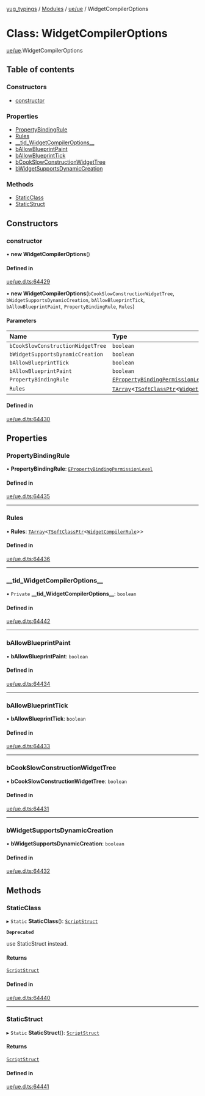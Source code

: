 [yug_typings](../README.md) / [Modules](../modules.md) / [ue/ue](../modules/ue_ue.md) / WidgetCompilerOptions

# Class: WidgetCompilerOptions

[ue/ue](../modules/ue_ue.md).WidgetCompilerOptions

## Table of contents

### Constructors

- [constructor](ue_ue.WidgetCompilerOptions.md#constructor)

### Properties

- [PropertyBindingRule](ue_ue.WidgetCompilerOptions.md#propertybindingrule)
- [Rules](ue_ue.WidgetCompilerOptions.md#rules)
- [\_\_tid\_WidgetCompilerOptions\_\_](ue_ue.WidgetCompilerOptions.md#__tid_widgetcompileroptions__)
- [bAllowBlueprintPaint](ue_ue.WidgetCompilerOptions.md#ballowblueprintpaint)
- [bAllowBlueprintTick](ue_ue.WidgetCompilerOptions.md#ballowblueprinttick)
- [bCookSlowConstructionWidgetTree](ue_ue.WidgetCompilerOptions.md#bcookslowconstructionwidgettree)
- [bWidgetSupportsDynamicCreation](ue_ue.WidgetCompilerOptions.md#bwidgetsupportsdynamiccreation)

### Methods

- [StaticClass](ue_ue.WidgetCompilerOptions.md#staticclass)
- [StaticStruct](ue_ue.WidgetCompilerOptions.md#staticstruct)

## Constructors

### constructor

• **new WidgetCompilerOptions**()

#### Defined in

[ue/ue.d.ts:64429](https://github.com/YugMetaverse/yug_typings/blob/b7d9b19/ue/ue.d.ts#L64429)

• **new WidgetCompilerOptions**(`bCookSlowConstructionWidgetTree`, `bWidgetSupportsDynamicCreation`, `bAllowBlueprintTick`, `bAllowBlueprintPaint`, `PropertyBindingRule`, `Rules`)

#### Parameters

| Name | Type |
| :------ | :------ |
| `bCookSlowConstructionWidgetTree` | `boolean` |
| `bWidgetSupportsDynamicCreation` | `boolean` |
| `bAllowBlueprintTick` | `boolean` |
| `bAllowBlueprintPaint` | `boolean` |
| `PropertyBindingRule` | [`EPropertyBindingPermissionLevel`](../enums/ue_ue.EPropertyBindingPermissionLevel.md) |
| `Rules` | [`TArray`](../interfaces/ue_puerts.TArray.md)<[`TSoftClassPtr`](../modules/ue_puerts.md#tsoftclassptr)<[`WidgetCompilerRule`](ue_ue.WidgetCompilerRule.md)\>\> |

#### Defined in

[ue/ue.d.ts:64430](https://github.com/YugMetaverse/yug_typings/blob/b7d9b19/ue/ue.d.ts#L64430)

## Properties

### PropertyBindingRule

• **PropertyBindingRule**: [`EPropertyBindingPermissionLevel`](../enums/ue_ue.EPropertyBindingPermissionLevel.md)

#### Defined in

[ue/ue.d.ts:64435](https://github.com/YugMetaverse/yug_typings/blob/b7d9b19/ue/ue.d.ts#L64435)

___

### Rules

• **Rules**: [`TArray`](../interfaces/ue_puerts.TArray.md)<[`TSoftClassPtr`](../modules/ue_puerts.md#tsoftclassptr)<[`WidgetCompilerRule`](ue_ue.WidgetCompilerRule.md)\>\>

#### Defined in

[ue/ue.d.ts:64436](https://github.com/YugMetaverse/yug_typings/blob/b7d9b19/ue/ue.d.ts#L64436)

___

### \_\_tid\_WidgetCompilerOptions\_\_

• `Private` **\_\_tid\_WidgetCompilerOptions\_\_**: `boolean`

#### Defined in

[ue/ue.d.ts:64442](https://github.com/YugMetaverse/yug_typings/blob/b7d9b19/ue/ue.d.ts#L64442)

___

### bAllowBlueprintPaint

• **bAllowBlueprintPaint**: `boolean`

#### Defined in

[ue/ue.d.ts:64434](https://github.com/YugMetaverse/yug_typings/blob/b7d9b19/ue/ue.d.ts#L64434)

___

### bAllowBlueprintTick

• **bAllowBlueprintTick**: `boolean`

#### Defined in

[ue/ue.d.ts:64433](https://github.com/YugMetaverse/yug_typings/blob/b7d9b19/ue/ue.d.ts#L64433)

___

### bCookSlowConstructionWidgetTree

• **bCookSlowConstructionWidgetTree**: `boolean`

#### Defined in

[ue/ue.d.ts:64431](https://github.com/YugMetaverse/yug_typings/blob/b7d9b19/ue/ue.d.ts#L64431)

___

### bWidgetSupportsDynamicCreation

• **bWidgetSupportsDynamicCreation**: `boolean`

#### Defined in

[ue/ue.d.ts:64432](https://github.com/YugMetaverse/yug_typings/blob/b7d9b19/ue/ue.d.ts#L64432)

## Methods

### StaticClass

▸ `Static` **StaticClass**(): [`ScriptStruct`](ue_ue.ScriptStruct.md)

**`Deprecated`**

use StaticStruct instead.

#### Returns

[`ScriptStruct`](ue_ue.ScriptStruct.md)

#### Defined in

[ue/ue.d.ts:64440](https://github.com/YugMetaverse/yug_typings/blob/b7d9b19/ue/ue.d.ts#L64440)

___

### StaticStruct

▸ `Static` **StaticStruct**(): [`ScriptStruct`](ue_ue.ScriptStruct.md)

#### Returns

[`ScriptStruct`](ue_ue.ScriptStruct.md)

#### Defined in

[ue/ue.d.ts:64441](https://github.com/YugMetaverse/yug_typings/blob/b7d9b19/ue/ue.d.ts#L64441)
